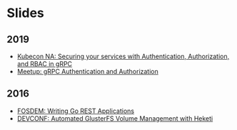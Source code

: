 # Slides

## 2019

* [Kubecon NA: Securing your services with Authentication, Authorization, and RBAC in gRPC](http://talks.godoc.org/github.com/lpabon/go-slides/2019/kubecon-na-2019.slide)
* [Meetup: gRPC Authentication and Authorization](http://talks.godoc.org/github.com/lpabon/go-slides/2019/nyc-meetup-july-18-2019.slide)

## 2016

* [FOSDEM: Writing Go REST Applications](http://talks.godoc.org/github.com/lpabon/go-slides/2016/fosdem-writing-go-rest.slide)
* [DEVCONF: Automated GlusterFS Volume Management with Heketi](http://talks.godoc.org/github.com/lpabon/go-slides/2016/devconf-gluster-heketi.slide)

